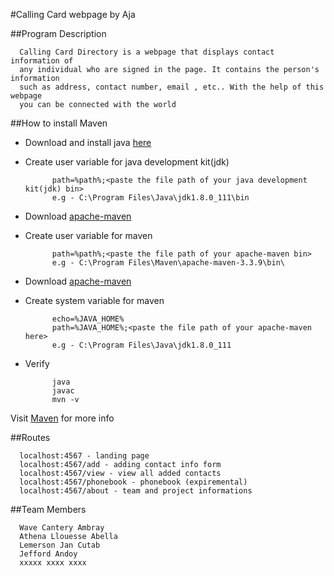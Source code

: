 #Calling Card webpage by Aja

##Program Description

      Calling Card Directory is a webpage that displays contact information of 
      any individual who are signed in the page. It contains the person's information 
      such as address, contact number, email , etc.. With the help of this webpage
      you can be connected with the world
      
##How to install Maven

* Download and install java [here](http://www.oracle.com/technetwork/java/javase/downloads/index.html)
* Create user variable for java development kit(jdk)

            path=%path%;<paste the file path of your java development kit(jdk) bin>
            e.g - C:\Program Files\Java\jdk1.8.0_111\bin
 
* Download [apache-maven](http://maven.apache.org/download.cgi)
* Create user variable for maven

            path=%path%;<paste the file path of your apache-maven bin>
            e.g - C:\Program Files\Maven\apache-maven-3.3.9\bin\
      
* Download [apache-maven](http://maven.apache.org/download.cgi)
* Create system variable for maven
      
            echo=%JAVA_HOME%
            path=%JAVA_HOME%;<paste the file path of your apache-maven here>
            e.g - C:\Program Files\Java\jdk1.8.0_111
      
* Verify
      
            java
            javac
            mvn -v
      
      
Visit [Maven](http://maven.apache.org/install.html) for more info

##Routes

      localhost:4567 - landing page
      localhost:4567/add - adding contact info form
      localhost:4567/view - view all added contacts
      localhost:4567/phonebook - phonebook (expiremental)
      localhost:4567/about - team and project informations

##Team Members

      Wave Cantery Ambray
      Athena Llouesse Abella
      Lemerson Jan Cutab
      Jefford Andoy
      xxxxx xxxx xxxx
      
 
      
